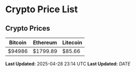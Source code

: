 # Crypto Price List

## Crypto Prices
| Bitcoin | Ethereum | Litecoin |
| ------- | -------- | -------- |
| $94986 | $1799.89 | $85.66 |
**Last Updated:** 2025-04-28 23:14 UTC
**Last Updated:** $DATE$
